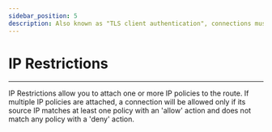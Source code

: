 ```yaml
---
sidebar_position: 5
description: Also known as "TLS client authentication", connections must complete a mutual TLS handshake in which the client presents a valid certificate signed by any of the root certificate authorities that you upload.
---
```



# IP Restrictions
----------------

IP Restrictions allow you to attach one or more IP policies to the route. If multiple IP policies are attached, a connection will be allowed only if its source IP matches at least one policy with an 'allow' action and does not match any policy with a 'deny' action.
